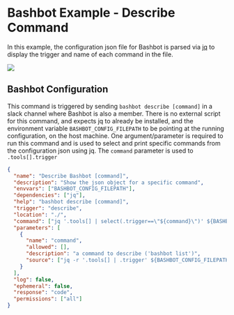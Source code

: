 # Bashbot Example - Describe Command

In this example, the configuration json file for Bashbot is parsed via [jq](https://stedolan.github.io/jq/) to display the trigger and name of each command in the file.

<img src="https://i.imgur.com/bQZKRjX.gif">

## Bashbot Configuration

This command is triggered by sending `bashbot describe [command]` in a slack channel where Bashbot is also a member. There is no external script for this command, and expects jq to already be installed, and the environment variable `BASHBOT_CONFIG_FILEPATH` to be pointing at the running configuration, on the host machine. One argument/parameter is required to run this command and is used to select and print specific commands from the configuration json using jq. The `command` parameter is used to  `.tools[].trigger`

```json
{
  "name": "Describe Bashbot [command]",
  "description": "Show the json object for a specific command",
  "envvars": ["BASHBOT_CONFIG_FILEPATH"],
  "dependencies": ["jq"],
  "help": "bashbot describe [command]",
  "trigger": "describe",
  "location": "./",
  "command": ["jq '.tools[] | select(.trigger==\"${command}\")' ${BASHBOT_CONFIG_FILEPATH}"],
  "parameters": [
    {
      "name": "command",
      "allowed": [],
      "description": "a command to describe ('bashbot list')",
      "source": ["jq -r '.tools[] | .trigger' ${BASHBOT_CONFIG_FILEPATH}"]
    }
  ],
  "log": false,
  "ephemeral": false,
  "response": "code",
  "permissions": ["all"]
}
```
